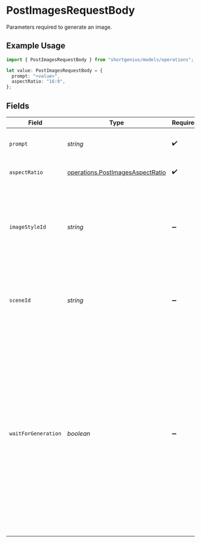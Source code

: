 # PostImagesRequestBody

Parameters required to generate an image.

## Example Usage

```typescript
import { PostImagesRequestBody } from "shortgenius/models/operations";

let value: PostImagesRequestBody = {
  prompt: "<value>",
  aspectRatio: "16:9",
};
```

## Fields

| Field                                                                                                                                                                                                                                                                                                      | Type                                                                                                                                                                                                                                                                                                       | Required                                                                                                                                                                                                                                                                                                   | Description                                                                                                                                                                                                                                                                                                |
| ---------------------------------------------------------------------------------------------------------------------------------------------------------------------------------------------------------------------------------------------------------------------------------------------------------- | ---------------------------------------------------------------------------------------------------------------------------------------------------------------------------------------------------------------------------------------------------------------------------------------------------------- | ---------------------------------------------------------------------------------------------------------------------------------------------------------------------------------------------------------------------------------------------------------------------------------------------------------- | ---------------------------------------------------------------------------------------------------------------------------------------------------------------------------------------------------------------------------------------------------------------------------------------------------------- |
| `prompt`                                                                                                                                                                                                                                                                                                   | *string*                                                                                                                                                                                                                                                                                                   | :heavy_check_mark:                                                                                                                                                                                                                                                                                         | The prompt to generate the image from.                                                                                                                                                                                                                                                                     |
| `aspectRatio`                                                                                                                                                                                                                                                                                              | [operations.PostImagesAspectRatio](../../models/operations/postimagesaspectratio.md)                                                                                                                                                                                                                       | :heavy_check_mark:                                                                                                                                                                                                                                                                                         | The aspect ratio of the image.                                                                                                                                                                                                                                                                             |
| `imageStyleId`                                                                                                                                                                                                                                                                                             | *string*                                                                                                                                                                                                                                                                                                   | :heavy_minus_sign:                                                                                                                                                                                                                                                                                         | The ID of the image style to use. Use the [List image styles](#tag/images/GET/presets/{type}) endpoint to get a list of available image styles.                                                                                                                                                            |
| `sceneId`                                                                                                                                                                                                                                                                                                  | *string*                                                                                                                                                                                                                                                                                                   | :heavy_minus_sign:                                                                                                                                                                                                                                                                                         | If you want to add the generated image to a video scene you can specify it here.                                                                                                                                                                                                                           |
| `waitForGeneration`                                                                                                                                                                                                                                                                                        | *boolean*                                                                                                                                                                                                                                                                                                  | :heavy_minus_sign:                                                                                                                                                                                                                                                                                         | If false, this endpoint immediately returns the incomplete image record, and you can poll the [Get image](#tag/images/GET/media/get/{id}) endpoint until the task completes. If true, this endpoint waits until the image generation completes, then returns the complete image record. Defaults to false. |